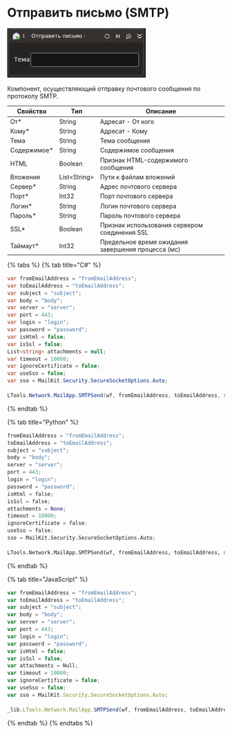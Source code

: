 # Отправить письмо (SMTP)

![](../../../resources/activities/basic/mail/send-mail-smtp-activity.png)

Компонент, осуществляющий отправку почтового сообщения по протоколу SMTP.

| Свойство     | Тип           | Описание                                           |
| ------------ | ------------- | -------------------------------------------------- |
| От\*         | String        | Адресат - От кого                                  |
| Кому\*       | String        | Адресат - Кому                                     |
| Тема         | String        | Тема сообщения                                     |
| Содержимое\* | String        | Содержимое сообщения                               |
| HTML         | Boolean       | Признак HTML-содержимого сообщения                 |
| Вложения     | List\<String> | Пути к файлам вложений                             |
| Сервер\*     | String        | Адрес почтового сервера                            |
| Порт\*       | Int32         | Порт почтового сервера                             |
| Логин\*      | String        | Логин почтового сервера                            |
| Пароль\*     | String        | Пароль почтового сервера                           |
| SSL\*        | Boolean       | Признак использования сервером соединения SSL      |
| Таймаут\*    | Int32         | Предельное время ожидания завершения процесса (мс) |

{% tabs %}
{% tab title="C#" %}
```csharp
var fromEmailAddress = "fromEmailAddress";
var toEmailAddress = "toEmailAddress";
var subject = "subject";
var body = "body";
var server = "server";
var port = 443;
var login = "login";
var password = "password";
var isHtml = false;
var isSsl = false;
List<string> attachments = null;
var timeout = 10000;
var ignoreCertificate = false;
var useSso = false;
var sso = MailKit.Security.SecureSocketOptions.Auto;

LTools.Network.MailApp.SMTPSend(wf, fromEmailAddress, toEmailAddress, subject, body, server, port, login, password, isHtml, isSsl, attachments, timeout, ignoreCertificate, useSso, sso);
```
{% endtab %}

{% tab title="Python" %}
```python
fromEmailAddress = "fromEmailAddress";
toEmailAddress = "toEmailAddress";
subject = "subject";
body = "body";
server = "server";
port = 443;
login = "login";
password = "password";
isHtml = false;
isSsl = false;
attachments = None;
timeout = 10000;
ignoreCertificate = false;
useSso = false;
sso = MailKit.Security.SecureSocketOptions.Auto;

LTools.Network.MailApp.SMTPSend(wf, fromEmailAddress, toEmailAddress, subject, body, server, port, login, password, isHtml, isSsl, attachments, timeout, ignoreCertificate, useSso, sso);
```
{% endtab %}

{% tab title="JavaScript" %}
```javascript
var fromEmailAddress = "fromEmailAddress";
var toEmailAddress = "toEmailAddress";
var subject = "subject";
var body = "body";
var server = "server";
var port = 443;
var login = "login";
var password = "password";
var isHtml = false;
var isSsl = false;
var attachments = Null;
var timeout = 10000;
var ignoreCertificate = false;
var useSso = false;
var sso = MailKit.Security.SecureSocketOptions.Auto;

_lib.LTools.Network.MailApp.SMTPSend(wf, fromEmailAddress, toEmailAddress, subject, body, server, port, login, password, isHtml, isSsl, attachments, timeout, ignoreCertificate, useSso, sso);
```
{% endtab %}
{% endtabs %}
